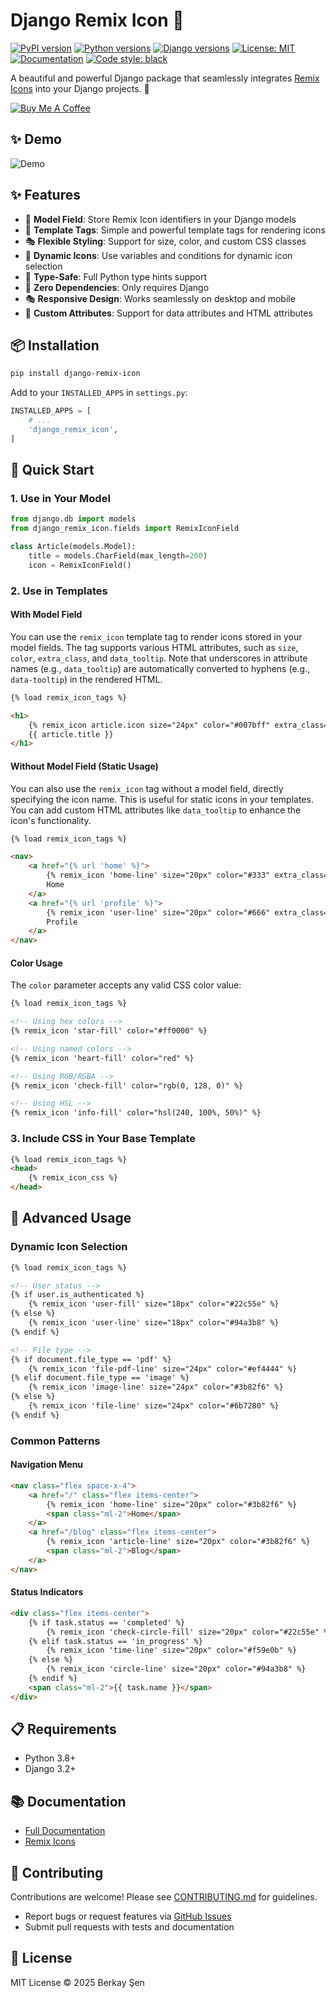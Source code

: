 # Django Remix Icon 🎨

[![PyPI version](https://img.shields.io/pypi/v/django-remix-icon.svg)](https://pypi.org/project/django-remix-icon/)
[![Python versions](https://img.shields.io/pypi/pyversions/django-remix-icon.svg)](https://pypi.org/project/django-remix-icon/)
[![Django versions](https://img.shields.io/badge/django-3.2%2B-blue.svg)](https://www.djangoproject.com/)
[![License: MIT](https://img.shields.io/github/license/brktrlw/django-remix-icon.svg)](LICENSE)
[![Documentation](https://img.shields.io/badge/docs-latest-brightgreen.svg)](https://django-remix-icon.readthedocs.io/)
[![Code style: black](https://img.shields.io/badge/code%20style-black-000000.svg)](https://github.com/psf/black)

A beautiful and powerful Django package that seamlessly integrates [Remix Icons](https://remixicon.com/) into your Django projects. 🚀

[![Buy Me A Coffee](https://www.buymeacoffee.com/assets/img/custom_images/orange_img.png)](https://www.buymeacoffee.com/brktrl)

## ✨ Demo

![Demo](screenshots/demo.gif)

## ✨ Features

- 🎯 **Model Field**: Store Remix Icon identifiers in your Django models
- 🎨 **Template Tags**: Simple and powerful template tags for rendering icons
- 🎭 **Flexible Styling**: Support for size, color, and custom CSS classes
- 🎪 **Dynamic Icons**: Use variables and conditions for dynamic icon selection
- 🎯 **Type-Safe**: Full Python type hints support
- 🚀 **Zero Dependencies**: Only requires Django
- 🎭 **Responsive Design**: Works seamlessly on desktop and mobile
- 🎨 **Custom Attributes**: Support for data attributes and HTML attributes

## 📦 Installation

```bash
pip install django-remix-icon
```

Add to your `INSTALLED_APPS` in `settings.py`:

```python
INSTALLED_APPS = [
    # ...
    'django_remix_icon',
]
```

## 🚀 Quick Start

### 1. Use in Your Model

```python
from django.db import models
from django_remix_icon.fields import RemixIconField

class Article(models.Model):
    title = models.CharField(max_length=200)
    icon = RemixIconField()
```

### 2. Use in Templates

#### With Model Field

You can use the `remix_icon` template tag to render icons stored in your model fields. The tag supports various HTML attributes, such as `size`, `color`, `extra_class`, and `data_tooltip`. Note that underscores in attribute names (e.g., `data_tooltip`) are automatically converted to hyphens (e.g., `data-tooltip`) in the rendered HTML.

```html
{% load remix_icon_tags %}

<h1>
    {% remix_icon article.icon size="24px" color="#007bff" extra_class="text-blue-500" data_tooltip="Article Icon" %}
    {{ article.title }}
</h1>
```

#### Without Model Field (Static Usage)

You can also use the `remix_icon` tag without a model field, directly specifying the icon name. This is useful for static icons in your templates. You can add custom HTML attributes like `data_tooltip` to enhance the icon's functionality.

```html
{% load remix_icon_tags %}

<nav>
    <a href="{% url 'home' %}">
        {% remix_icon 'home-line' size="20px" color="#333" extra_class="nav-icon" data_tooltip="Home" %}
        Home
    </a>
    <a href="{% url 'profile' %}">
        {% remix_icon 'user-line' size="20px" color="#666" extra_class="nav-icon" data_tooltip="Profile" %}
        Profile
    </a>
</nav>
```

#### Color Usage

The `color` parameter accepts any valid CSS color value:

```html
{% load remix_icon_tags %}

<!-- Using hex colors -->
{% remix_icon 'star-fill' color="#ff0000" %}

<!-- Using named colors -->
{% remix_icon 'heart-fill' color="red" %}

<!-- Using RGB/RGBA -->
{% remix_icon 'check-fill' color="rgb(0, 128, 0)" %}

<!-- Using HSL -->
{% remix_icon 'info-fill' color="hsl(240, 100%, 50%)" %}
```

### 3. Include CSS in Your Base Template

```html
{% load remix_icon_tags %}
<head>
    {% remix_icon_css %}
</head>
```

## 🎨 Advanced Usage

### Dynamic Icon Selection

```html
{% load remix_icon_tags %}

<!-- User status -->
{% if user.is_authenticated %}
    {% remix_icon 'user-fill' size="18px" color="#22c55e" %}
{% else %}
    {% remix_icon 'user-line' size="18px" color="#94a3b8" %}
{% endif %}

<!-- File type -->
{% if document.file_type == 'pdf' %}
    {% remix_icon 'file-pdf-line' size="24px" color="#ef4444" %}
{% elif document.file_type == 'image' %}
    {% remix_icon 'image-line' size="24px" color="#3b82f6" %}
{% else %}
    {% remix_icon 'file-line' size="24px" color="#6b7280" %}
{% endif %}
```

### Common Patterns

#### Navigation Menu
```html
<nav class="flex space-x-4">
    <a href="/" class="flex items-center">
        {% remix_icon 'home-line' size="20px" color="#3b82f6" %}
        <span class="ml-2">Home</span>
    </a>
    <a href="/blog" class="flex items-center">
        {% remix_icon 'article-line' size="20px" color="#3b82f6" %}
        <span class="ml-2">Blog</span>
    </a>
</nav>
```

#### Status Indicators
```html
<div class="flex items-center">
    {% if task.status == 'completed' %}
        {% remix_icon 'check-circle-fill' size="20px" color="#22c55e" %}
    {% elif task.status == 'in_progress' %}
        {% remix_icon 'time-line' size="20px" color="#f59e0b" %}
    {% else %}
        {% remix_icon 'circle-line' size="20px" color="#94a3b8" %}
    {% endif %}
    <span class="ml-2">{{ task.name }}</span>
</div>
```

## 📋 Requirements

- Python 3.8+
- Django 3.2+

## 📚 Documentation

- [Full Documentation](https://django-remix-icon.readthedocs.io/)
- [Remix Icons](https://remixicon.com/)

## 🤝 Contributing

Contributions are welcome! Please see [CONTRIBUTING.md](CONTRIBUTING.md) for guidelines.

- Report bugs or request features via [GitHub Issues](https://github.com/brktrlw/django-remix-icon/issues)
- Submit pull requests with tests and documentation

## 📄 License

MIT License © 2025 Berkay Şen

